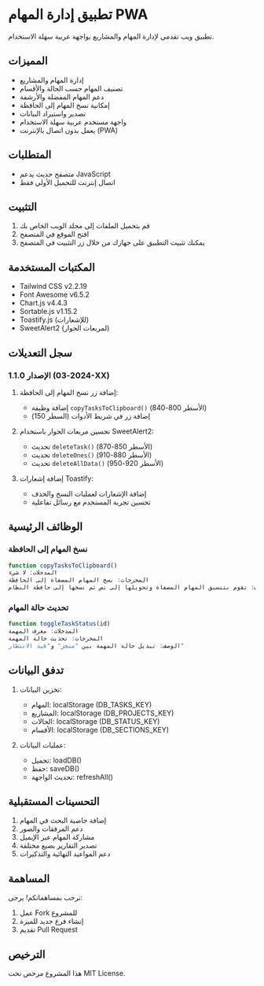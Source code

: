 # تطبيق إدارة المهام PWA

تطبيق ويب تقدمي لإدارة المهام والمشاريع بواجهة عربية سهلة الاستخدام.

## المميزات

- إدارة المهام والمشاريع
- تصنيف المهام حسب الحالة والأقسام
- دعم المهام المفضلة والأرشفة
- إمكانية نسخ المهام إلى الحافظة
- تصدير واستيراد البيانات
- واجهة مستخدم عربية سهلة الاستخدام
- يعمل بدون اتصال بالإنترنت (PWA)

## المتطلبات

- متصفح حديث يدعم JavaScript
- اتصال إنترنت للتحميل الأولي فقط

## التثبيت

1. قم بتحميل الملفات إلى مجلد الويب الخاص بك
2. افتح الموقع في المتصفح
3. يمكنك تثبيت التطبيق على جهازك من خلال زر التثبيت في المتصفح

## المكتبات المستخدمة

- Tailwind CSS v2.2.19
- Font Awesome v6.5.2
- Chart.js v4.4.3
- Sortable.js v1.15.2
- Toastify.js (للإشعارات)
- SweetAlert2 (لمربعات الحوار)

## سجل التعديلات

### الإصدار 1.1.0 (2024-03-XX)

1. إضافة زر نسخ المهام إلى الحافظة:
   - إضافة وظيفة `copyTasksToClipboard()` (الأسطر 800-840)
   - إضافة زر في شريط الأدوات (السطر 150)

2. تحسين مربعات الحوار باستخدام SweetAlert2:
   - تحديث `deleteTask()` (الأسطر 850-870)
   - تحديث `deleteOnes()` (الأسطر 880-910)
   - تحديث `deleteAllData()` (الأسطر 920-950)

3. إضافة إشعارات Toastify:
   - إضافة الإشعارات لعمليات النسخ والحذف
   - تحسين تجربة المستخدم مع رسائل تفاعلية

## الوظائف الرئيسية

### نسخ المهام إلى الحافظة
```javascript
function copyTasksToClipboard()
المدخلات: لا شيء
المخرجات: نسخ المهام المصفاة إلى الحافظة
الوصف: تقوم بتنسيق المهام المصفاة وتحويلها إلى نص ثم نسخها إلى حافظة النظام
```

### تحديث حالة المهام
```javascript
function toggleTaskStatus(id)
المدخلات: معرف المهمة
المخرجات: تحديث حالة المهمة
الوصف: تبديل حالة المهمة بين "منجز" و"قيد الانتظار"
```

## تدفق البيانات

1. تخزين البيانات:
   - المهام: localStorage (DB_TASKS_KEY)
   - المشاريع: localStorage (DB_PROJECTS_KEY)
   - الحالات: localStorage (DB_STATUS_KEY)
   - الأقسام: localStorage (DB_SECTIONS_KEY)

2. عمليات البيانات:
   - تحميل: loadDB()
   - حفظ: saveDB()
   - تحديث الواجهة: refreshAll()

## التحسينات المستقبلية

1. إضافة خاصية البحث في المهام
2. دعم المرفقات والصور
3. مشاركة المهام عبر الإيميل
4. تصدير التقارير بصيغ مختلفة
5. دعم المواعيد النهائية والتذكيرات

## المساهمة

نرحب بمساهماتكم! يرجى:
1. عمل Fork للمشروع
2. إنشاء فرع جديد للميزة
3. تقديم Pull Request

## الترخيص

هذا المشروع مرخص تحت MIT License.
